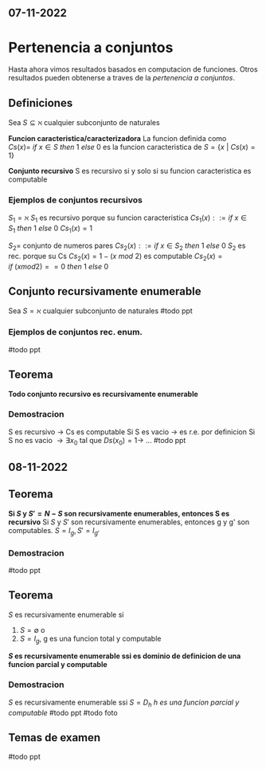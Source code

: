 07-11-2022
---
# Pertenencia a conjuntos
Hasta ahora vimos resultados basados en computacion de funciones.
Otros resultados pueden obtenerse a traves de la *pertenencia a conjuntos*.

## Definiciones
Sea $S \subseteq \aleph$ cualquier subconjunto de naturales

**Funcion caracteristica/caracterizadora**
La funcion definida como
$Cs(x) = \ if \ x \in S \ then \ 1 \ else \ 0$
es la funcion caracteristica de $S = \{x \ | \ Cs(x) = 1\}$

**Conjunto recursivo**
S es recursivo si y solo si su funcion caracteristica es computable

### Ejemplos de conjuntos recursivos
$S_1 = \aleph$
$S_1$ es recursivo porque su funcion caracteristica
$Cs_1(x) ::= if \ x \in S_1 \ then \ 1 \ else \ 0$
$Cs_1(x) = 1$

$S_2 =$ conjunto de numeros pares
$Cs_2(x) ::= if \ x \in S_2 \ then \ 1 \ else \ 0$
$S_2$ es rec. porque su Cs 
$Cs_2(x) = 1 - (x \ mod \ 2)$ es computable
$Cs_2(x) = if \ (x mod 2)==0 \ then \ 1 \ else \ 0$

## Conjunto recursivamente enumerable
Sea $S = \aleph$ cualquier subconjunto de naturales
#todo ppt

### Ejemplos de conjuntos rec. enum.
#todo ppt

## Teorema
**Todo conjunto recursivo es recursivamente enumerable**
### Demostracion
S es recursivo $\rightarrow$ Cs es computable
Si S es vacio $\rightarrow$ es r.e. por definicion
Si S no es vacio $\rightarrow \exists x_0$ tal que $Ds(x_0) = 1 \rightarrow$ ...
#todo ppt

08-11-2022
---

## Teorema
**Si $S$ y $S' = N - S$ son recursivamente enumerables, entonces S es recursivo**
Si $S$ y $S'$ son recursivamente enumerables, entonces g y g' son computables. $S = I_g, S' = I_{g'}$

### Demostracion
#todo ppt

## Teorema
$S$ es recursivamente enumerable si
1. $S = \emptyset$ o
2. $S = I_g$, g es una funcion total y computable

**$S$ es recursivamente enumerable ssi es dominio de definicion de una funcion parcial y computable**

### Demostracion
$S$ es recursivamente enumerable ssi
$S = D_h$ *h es una funcion parcial y computable*
#todo ppt
#todo foto

## Temas de examen
#todo ppt
